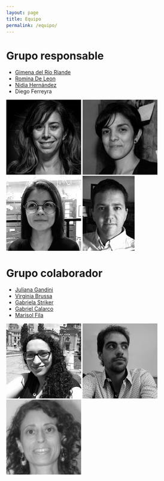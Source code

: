```yaml
---
layout: page
title: Equipo
permalink: /equipo/
---
```


# Grupo responsable

* [Gimena del Río Riande][gimena-profile]
* [Romina De Leon][romina-profile]
* [Nidia Hernández][nidia-profile]
* Diego Ferreyra

![Gimena photo](/assets/img/equipo/Gimena-micrositio.jpg)
![Romina photo](/assets/img/equipo/Romina-micrositio.jpg)
![Nidia photo](/assets/img/equipo/Nidia-micrositio.jpg)
![Diego photo](/assets/img/equipo/Diego-micrositio.jpg)

# Grupo colaborador

* [Juliana Gandini][juliana-profile]
* [Virginia Brussa][virginia-profile]
* [Gabriela Striker][gabriela-profile]
* [Gabriel Calarco][gabriel-profile]
* [Marisol Fila][marisol-profile]

![Juliana photo](/assets/img/equipo/juliana-micrositio.jpg)
![Gabriel photo](/assets/img/equipo/Gabriel-micrositio.jpg)
![Gabriela photo](/assets/img/equipo/Gabriela-micrositio.png)

[gimena-profile]: http://aahd.net.ar/personas/gimena-del-rio-riande
[romina-profile]: http://www.conicet.gov.ar/new_scp/detalle.php?keywords=&amp;id=25837&amp;datos_academicos=yes
[virginia-profile]: http://www.cim.unr.edu.ar/miembro/46/virginia-brussa-ballaris
[nidia-profile]: http://www.conicet.gov.ar/new_scp/detalle.php?id=53027&keywords=nidia+hernandez&datos_academicos=yes
[marisol-profile]: https://lsa.umich.edu/rll/people/graduate-students/mafila.html
[juliana-profile]:http://www.conicet.gov.ar/new_scp/detalle.php?id=34299&datos_academicos=yes
[gabriel-profile]: http://aahd.net.ar/personas/gabriel-calarco
[gabriela-profile]: https://www.aacademica.org/gabriela.edith.striker
